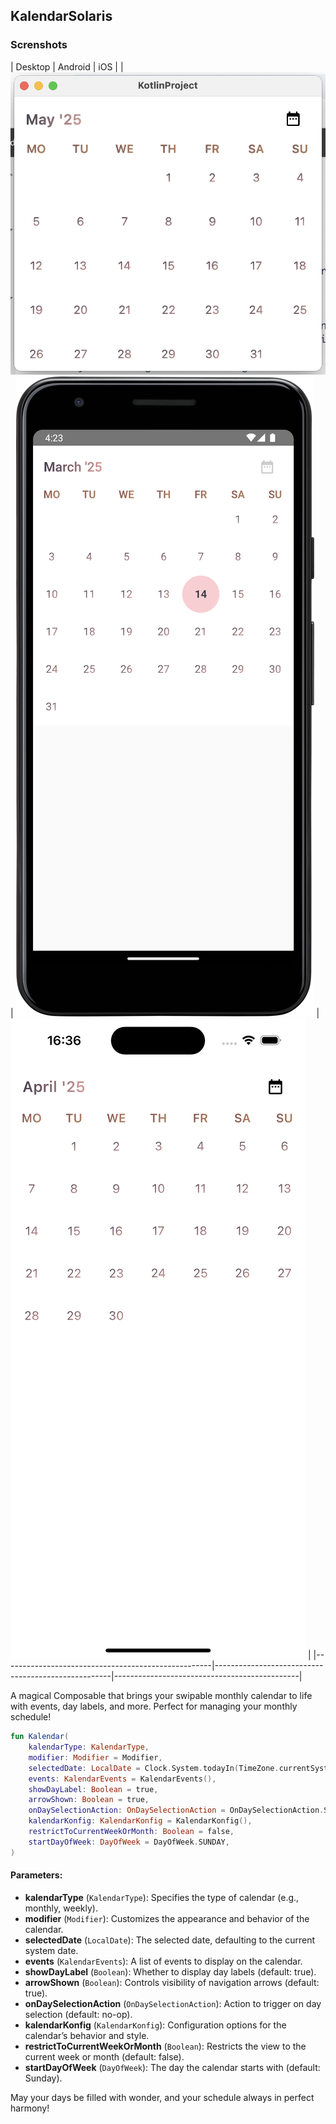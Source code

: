 ## KalendarSolaris

### Screnshots

| Desktop | Android | iOS |
| ![SolarisDesktop](../img/solaris/SolarisDesktop.png) | ![SolarisAndroid](../img/solaris/SolarisAndroid.png) | ![SolarisIOS](../img/solaris/SolarisIOS.png) |
|----------------------------------------------------|----------------------------------------------------|----------------------------------------------|


A magical Composable that brings your swipable monthly calendar to life with events, day labels, and more. Perfect for managing your monthly schedule!

```kotlin
fun Kalendar(
    kalendarType: KalendarType,
    modifier: Modifier = Modifier,
    selectedDate: LocalDate = Clock.System.todayIn(TimeZone.currentSystemDefault()),
    events: KalendarEvents = KalendarEvents(),
    showDayLabel: Boolean = true,
    arrowShown: Boolean = true,
    onDaySelectionAction: OnDaySelectionAction = OnDaySelectionAction.Single { _, _ -> },
    kalendarKonfig: KalendarKonfig = KalendarKonfig(),
    restrictToCurrentWeekOrMonth: Boolean = false,
    startDayOfWeek: DayOfWeek = DayOfWeek.SUNDAY,
) 
```

#### Parameters:

- **kalendarType**  (`KalendarType`): Specifies the type of calendar (e.g., monthly, weekly).
- **modifier**  (`Modifier`): Customizes the appearance and behavior of the calendar.
- **selectedDate**  (`LocalDate`): The selected date, defaulting to the current system date.
- **events**  (`KalendarEvents`): A list of events to display on the calendar.
- **showDayLabel**  (`Boolean`): Whether to display day labels (default: true).
- **arrowShown**  (`Boolean`): Controls visibility of navigation arrows (default: true).
- **onDaySelectionAction**  (`OnDaySelectionAction`): Action to trigger on day selection (default: no-op).
- **kalendarKonfig**  (`KalendarKonfig`): Configuration options for the calendar’s behavior and style.
- **restrictToCurrentWeekOrMonth**  (`Boolean`): Restricts the view to the current week or month (default: false).
- **startDayOfWeek**  (`DayOfWeek`): The day the calendar starts with (default: Sunday).

May your days be filled with wonder, and your schedule always in perfect harmony!
